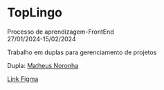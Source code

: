 # TopLingo

<p>Processo de aprendizagem-FrontEnd
  <br/>
  27/01/2024-15/02/2024</p>
<p>Trabalho em duplas para gerenciamento de projetos</p>

<p>Dupla: <a href="https://github.com/MatheusNoronhadaSilva/Toplingo-tradu-ao.git">Matheus Noronha</a>
 </p>

<a href="https://www.figma.com/file/KPpRk6dD09VgtDuoqEq0mb/Top-Lingo?type=design&mode=design&t=pF8ZtPXwZDNtri8j-1">Link Figma</a>


